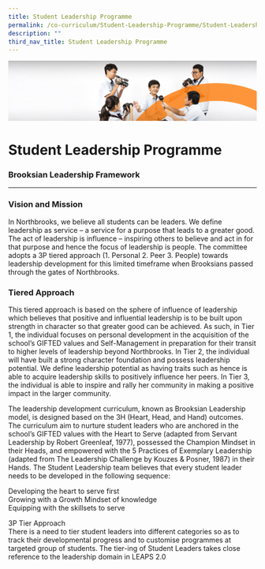```yaml
---
title: Student Leadership Programme
permalink: /co-curriculum/Student-Leadership-Programme/Student-Leadership-Programme/
description: ""
third_nav_title: Student Leadership Programme
---
```

![](/images/cca.jpg)

Student Leadership Programme
============================

### Brooksian Leadership Framework
------------------------------

### Vision and Mission

In Northbrooks, we believe all students can be leaders. We define leadership as service – a service for a purpose that leads to a greater good. The act of leadership is influence – inspiring others to believe and act in for that purpose and hence the focus of leadership is people. The committee adopts a 3P tiered approach (1. Personal 2. Peer 3. People) towards leadership development for this limited timeframe when Brooksians passed through the gates of Northbrooks.

### Tiered Approach

This tiered approach is based on the sphere of influence of leadership which believes that positive and influential leadership is to be built upon strength in character so that greater good can be achieved. As such, in Tier 1, the individual focuses on personal development in the acquisition of the school’s GIFTED values and Self-Management in preparation for their transit to higher levels of leadership beyond Northbrooks. In Tier 2, the individual will have built a strong character foundation and possess leadership potential. We define leadership potential as having traits such as hence is able to acquire leadership skills to positively influence her peers. In Tier 3, the individual is able to inspire and rally her community in making a positive impact in the larger community.   
  
The leadership development curriculum, known as Brooksian Leadership model, is designed based on the 3H (Heart, Head, and Hand) outcomes. The curriculum aim to nurture student leaders who are anchored in the school’s GIFTED values with the Heart to Serve (adapted from Servant Leadership by Robert Greenleaf, 1977), possessed the Champion Mindset in their Heads, and empowered with the 5 Practices of Exemplary Leadership (adapted from The Leadership Challenge by Kouzes & Posner, 1987) in their Hands. The Student Leadership team believes that every student leader needs to be developed in the following sequence:   
  
Developing the heart to serve first   
Growing with a Growth Mindset of knowledge   
Equipping with the skillsets to serve   
  
3P Tier Approach   
There is a need to tier student leaders into different categories so as to track their developmental progress and to customise programmes at targeted group of students. The tier-ing of Student Leaders takes close reference to the leadership domain in LEAPS 2.0